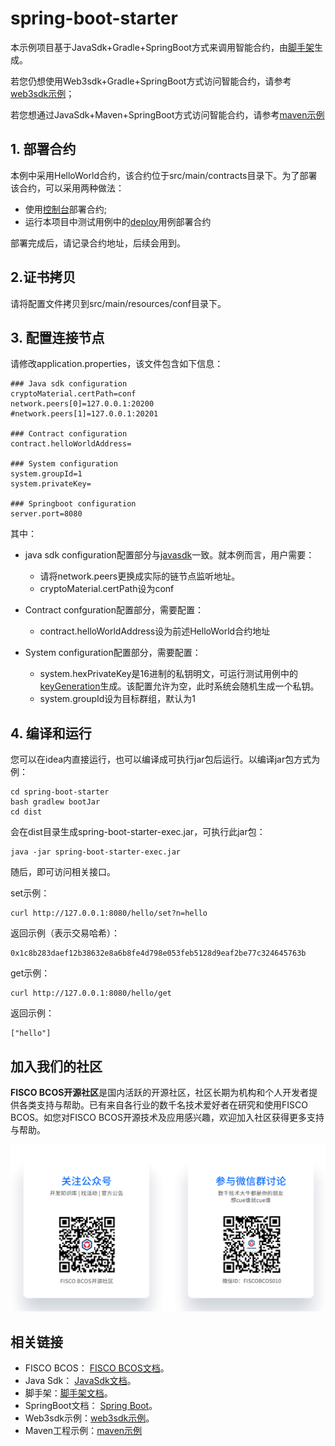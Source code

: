 # spring-boot-starter

本示例项目基于JavaSdk+Gradle+SpringBoot方式来调用智能合约，由[脚手架](https://github.com/WeBankBlockchain/SmartDev-Scaffold)生成。

若您仍想使用Web3sdk+Gradle+SpringBoot方式访问智能合约，请参考[web3sdk示例](https://github.com/FISCO-BCOS/spring-boot-starter/tree/master-web3sdk)；

若您想通过JavaSdk+Maven+SpringBoot方式访问智能合约，请参考[maven示例](https://github.com/FISCO-BCOS/spring-boot-crud)


## 1. 部署合约

本例中采用HelloWorld合约，该合约位于src/main/contracts目录下。为了部署该合约，可以采用两种做法：
- 使用[控制台](https://fisco-bcos-documentation.readthedocs.io/zh_CN/latest/docs/installation.html#id8)部署合约;
- 运行本项目中测试用例中的[deploy](src/test/java/org/example/demo/Demos.java)用例部署合约

部署完成后，请记录合约地址，后续会用到。

## 2.证书拷贝

请将配置文件拷贝到src/main/resources/conf目录下。

## 3. 配置连接节点

请修改application.properties，该文件包含如下信息：
```
### Java sdk configuration
cryptoMaterial.certPath=conf
network.peers[0]=127.0.0.1:20200
#network.peers[1]=127.0.0.1:20201

### Contract configuration
contract.helloWorldAddress=

### System configuration
system.groupId=1
system.privateKey=

### Springboot configuration
server.port=8080

```
其中：
- java sdk configuration配置部分与[javasdk](https://fisco-bcos-documentation.readthedocs.io/zh_CN/latest/docs/sdk/java_sdk/configuration.html)一致。就本例而言，用户需要：
    * 请将network.peers更换成实际的链节点监听地址。
    * cryptoMaterial.certPath设为conf

- Contract confguration配置部分，需要配置：
    * contract.helloWorldAddress设为前述HelloWorld合约地址

- System configuration配置部分，需要配置：
    * system.hexPrivateKey是16进制的私钥明文，可运行测试用例中的[keyGeneration](src/test/java/org/example/demo/Demos.java)生成。该配置允许为空，此时系统会随机生成一个私钥。
    * system.groupId设为目标群组，默认为1


## 4. 编译和运行
您可以在idea内直接运行，也可以编译成可执行jar包后运行。以编译jar包方式为例：

```
cd spring-boot-starter
bash gradlew bootJar
cd dist
```
会在dist目录生成spring-boot-starter-exec.jar，可执行此jar包：
```
java -jar spring-boot-starter-exec.jar
```
随后，即可访问相关接口。

set示例：

```
curl http://127.0.0.1:8080/hello/set?n=hello
```
返回示例（表示交易哈希）：
```
0x1c8b283daef12b38632e8a6b8fe4d798e053feb5128d9eaf2be77c324645763b
```

get示例：

```
curl http://127.0.0.1:8080/hello/get
```
返回示例：
```
["hello"]
```


## 加入我们的社区

**FISCO BCOS开源社区**是国内活跃的开源社区，社区长期为机构和个人开发者提供各类支持与帮助。已有来自各行业的数千名技术爱好者在研究和使用FISCO BCOS。如您对FISCO BCOS开源技术及应用感兴趣，欢迎加入社区获得更多支持与帮助。

![](https://raw.githubusercontent.com/FISCO-BCOS/LargeFiles/master/images/QR_image.png)

## 相关链接

- FISCO BCOS： [FISCO BCOS文档](https://fisco-bcos-documentation.readthedocs.io/zh_CN/latest/docs/introduction.html)。
- Java Sdk： [JavaSdk文档](https://fisco-bcos-documentation.readthedocs.io/zh_CN/latest/docs/sdk/java_sdk/index.html)。
- 脚手架：[脚手架文档](https://smartdev-doc.readthedocs.io/zh_CN/latest/docs/WeBankBlockchain-SmartDev-Scaffold/intro.html)。
- SpringBoot文档： [Spring Boot](https://spring.io/guides/gs/spring-boot/)。
- Web3sdk示例：[web3sdk示例](https://github.com/FISCO-BCOS/spring-boot-starter/tree/master-web3sdk)。
- Maven工程示例：[maven示例](https://github.com/FISCO-BCOS/spring-boot-crud)